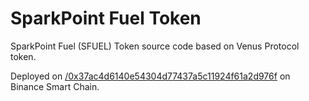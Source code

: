 # SparkPoint Fuel Token

SparkPoint Fuel (SFUEL) Token source code based on Venus Protocol token.

Deployed on [/0x37ac4d6140e54304d77437a5c11924f61a2d976f](https://bscscan.com/address/0x37ac4d6140e54304d77437a5c11924f61a2d976f#code) on Binance Smart Chain.
